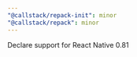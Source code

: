 ```yaml
---
"@callstack/repack-init": minor
"@callstack/repack": minor
---
```


Declare support for React Native 0.81
